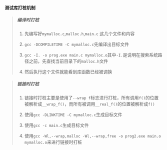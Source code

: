 #### 测试库打桩机制


> ##### 编译时打桩
> 
> 1. 先编写好`mymalloc.c`,`malloc.h`,`main.c` 这几个文件和内容
> 
> 2. `gcc -DCOMPILETIME -C mymalloc.c`先编译出目标文件
> 
> 3. `gcc -I. -o prog.exe main.c mymalloc.o`其中`-I.`是说明在搜索系统路径之前，先查找当前目录下的`malloc.h`文件
> 
> 4. 然后执行这个文件就能看到库函数已经被调换
>

> ##### 链接时打桩
> 
> 1. 链接时打桩主要是使用了`--wrap f`标志进行打桩，所有调用`f()`的位置被解析成`__wrap_f()`，而所有被调用`__real_f()`的位置被解析成`f()`
> 
> 2. 使用`gcc -DLINKTIME -C mymalloc.c`生成目标文件
> 
> 3. 使用`gcc -c main.c`生成目标文件
> 
> 4. 使用`gcc -Wl,--wrap,malloc -Wl,--wrap,free -o prog2.exe main.o mymalloc.o`来进行链接时打桩

